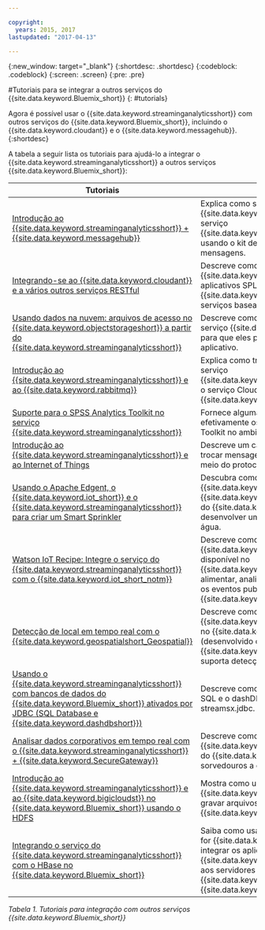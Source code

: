 ```yaml
---

copyright:
  years: 2015, 2017
lastupdated: "2017-04-13"

---
```


<!-- Attribute definitions -->
{:new_window: target="_blank"}
{:shortdesc: .shortdesc}
{:codeblock: .codeblock}
{:screen: .screen}
{:pre: .pre}

#Tutoriais para se integrar a outros serviços do {{site.data.keyword.Bluemix_short}}
{: #tutorials}


Agora é possível usar o {{site.data.keyword.streaminganalyticsshort}} com outros serviços do {{site.data.keyword.Bluemix_short}}, incluindo o {{site.data.keyword.cloudant}} e o {{site.data.keyword.messagehub}}.
{:shortdesc}

A tabela a seguir lista os tutoriais para ajudá-lo a integrar o {{site.data.keyword.streaminganalyticsshort}} a outros serviços {{site.data.keyword.Bluemix_short}}:


| Tutoriais | Descrição   |
|----------|--------|
| [Introdução ao {{site.data.keyword.streaminganalyticsshort}} + {{site.data.keyword.messagehub}}](https://developer.ibm.com/bluemix/2015/10/16/streaming-analytics-message-hub/) | Explica como se comunicar com o {{site.data.keyword.messagehub}} por meio do serviço {{site.data.keyword.streaminganalyticsfull}} usando o kit de ferramentas de sistema de mensagens.     |
| [Integrando-se ao {{site.data.keyword.cloudant}} e a vários outros serviços RESTful](https://developer.ibm.com/streamsdev/docs/integrating-with-cloudant-and-many-other-restful-services/) | Descreve como usar os adaptadores HTTP do {{site.data.keyword.streamsshort}} para integrar aplicativos SPL ao {{site.data.keyword.cloudant}} e a outros serviços baseados em RESTful e na web. |
| [Usando dados na nuvem: arquivos de acesso no {{site.data.keyword.objectstorageshort}} a partir do {{site.data.keyword.streaminganalyticsshort}}](https://developer.ibm.com/bluemix/2016/02/11/leverage-object-storage-for-streaming-analytics/)	| Descreve como acessar arquivos por meio do serviço {{site.data.keyword.objectstorageshort}} para que eles possam ser alimentados por seu aplicativo.	|
| [Introdução ao {{site.data.keyword.streaminganalyticsshort}} e ao {{site.data.keyword.rabbitmq}}](https://developer.ibm.com/bluemix/2016/04/26/streaming-analytics-and-rabbitmq/) | Explica como transmitir mensagens entre o serviço {{site.data.keyword.streaminganalyticsshort}} e o serviço CloudAMQP no {{site.data.keyword.Bluemix_short}}.|
| [Suporte para o SPSS Analytics Toolkit no serviço {{site.data.keyword.streaminganalyticsshort}}](https://developer.ibm.com/streamsdev/docs/spss-in-bluemix-streaming-analytics-service/) | Fornece algumas dicas necessárias para usar efetivamente os operadores do SPSS Analytics Toolkit no ambiente de nuvem. |
| [Introdução ao {{site.data.keyword.streaminganalyticsshort}} e ao Internet of Things](https://developer.ibm.com/bluemix/2015/10/12/getting-started-with-streaming-analytics-and-iot/) |  Descreve um caso de uso típico e explica como trocar mensagens entre os dois serviços por meio do protocolo MQTT. |
| [Usando o Apache Edgent, o {{site.data.keyword.iot_short}} e o {{site.data.keyword.streaminganalyticsshort}} para criar um Smart Sprinkler](https://developer.ibm.com/bluemix/2016/06/01/better-analytics-with-apache-quarks/)| Descubra como combinar o Apache Edgent, o {{site.data.keyword.streaminganalyticsshort}}, o {{site.data.keyword.iot_short}} e outros serviços do {{site.data.keyword.Bluemix_short}} para desenvolver uma solução de conservação de água. |
| [Watson IoT Recipe: Integre o serviço do {{site.data.keyword.streaminganalyticsshort}} com o {{site.data.keyword.iot_short_notm}}](https://developer.ibm.com/recipes/tutorials/integrate-ibm-streaming-analytics-service-with-watson-iot-platform/)| Descreve como usar o serviço {{site.data.keyword.streaminganalyticsshort}}, disponível no {{site.data.keyword.Bluemix_short}}, para alimentar, analisar e correlacionar rapidamente os eventos publicados por dispositivos IoT no {{site.data.keyword.iot_short_notm}}. |
| [Detecção de local em tempo real com o {{site.data.keyword.geospatialshort_Geospatial}}](https://developer.ibm.com/bluemix/2016/05/27/real-time-hangout-detection/)	| Descreve como o serviço {{site.data.keyword.geospatialshort_Geospatial}} no {{site.data.keyword.Bluemix_short}} (desenvolvido com o {{site.data.keyword.streaminganalyticsshort}}) suporta detecção de hangout em tempo real.|
| [Usando o {{site.data.keyword.streaminganalyticsshort}} com bancos de dados do {{site.data.keyword.Bluemix_short}} ativados por JDBC (SQL Database e {{site.data.keyword.dashdbshort}})](https://developer.ibm.com/bluemix/2016/01/26/streaming-analytics-with-jdbc-enabled-databases/)	| Descreve como integrar com o banco de dados SQL e o dashDB usando o kit de ferramentas streamsx.jdbc.	|
| [Analisar dados corporativos em tempo real com o {{site.data.keyword.streaminganalyticsshort}} + {{site.data.keyword.SecureGateway}}](https://developer.ibm.com/bluemix/2016/02/17/analyze-enterprise-data-with-streaming-analytics-secure-gateway/) | Descreve como conectar um túnel do {{site.data.keyword.SecureGateway}} a origens do {{site.data.keyword.streamsshort}} e sorvedouros a dados em movimento.	|
| [Introdução ao {{site.data.keyword.streaminganalyticsshort}} e ao {{site.data.keyword.bigicloudst}} no {{site.data.keyword.Bluemix_short}} usando o HDFS](https://developer.ibm.com/bluemix/2016/02/26/streaming-analytics-and-biginsights-using-hdfs/)	| Mostra como usar os operadores do {{site.data.keyword.streamsshort}} para ler e gravar arquivos no HDFS no {{site.data.keyword.Bluemix_short}}.	|
| [Integrando o serviço do {{site.data.keyword.streaminganalyticsshort}} com o HBase no {{site.data.keyword.Bluemix_short}}](https://developer.ibm.com/streamsdev/docs/integrating-streams-biginsights-hbase-service-bluemix/)| Saiba como usar o kit de ferramentas do HBase for {{site.data.keyword.Bluemix_short}} para integrar os aplicativos {{site.data.keyword.streaminganalyticsshort}} aos servidores HBase no {{site.data.keyword.bigicloudst}} no {{site.data.keyword.Bluemix_short}}.	|

*Tabela 1. Tutoriais para integração com outros serviços {{site.data.keyword.Bluemix_short}}*
